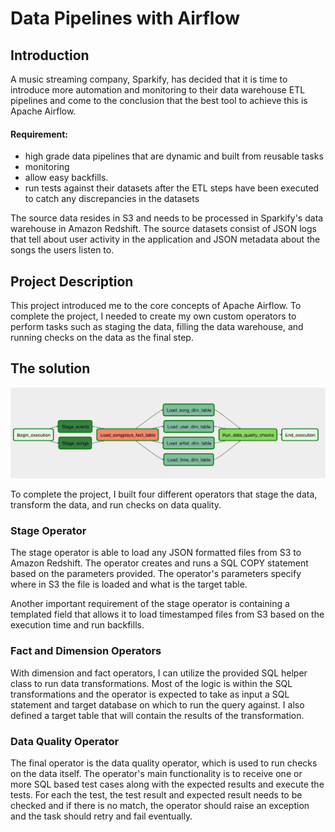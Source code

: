 # Data Pipelines with Airflow

## Introduction
A music streaming company, Sparkify, has decided that it is time to introduce more automation and monitoring to their data warehouse ETL pipelines and come to the conclusion that the best tool to achieve this is Apache Airflow.

#### Requirement:
- high grade data pipelines that are dynamic and built from reusable tasks
- monitoring
- allow easy backfills. 
- run tests against their datasets after the ETL steps have been executed to catch any discrepancies in the datasets

The source data resides in S3 and needs to be processed in Sparkify's data warehouse in Amazon Redshift. The source datasets consist of JSON logs that tell about user activity in the application and JSON metadata about the songs the users listen to.

## Project Description
This project introduced me to the core concepts of Apache Airflow. To complete the project, I needed to create my own custom operators to perform tasks such as staging the data, filling the data warehouse, and running checks on the data as the final step.

## The solution

![dag view](dag.png)

To complete the project, I built four different operators that stage the data, transform the data, and run checks on data quality.

### Stage Operator
The stage operator is able to load any JSON formatted files from S3 to Amazon Redshift. The operator creates and runs a SQL COPY statement based on the parameters provided. The operator's parameters specify where in S3 the file is loaded and what is the target table.

Another important requirement of the stage operator is containing a templated field that allows it to load timestamped files from S3 based on the execution time and run backfills.

### Fact and Dimension Operators
With dimension and fact operators, I can utilize the provided SQL helper class to run data transformations. Most of the logic is within the SQL transformations and the operator is expected to take as input a SQL statement and target database on which to run the query against. I also defined a target table that will contain the results of the transformation.

### Data Quality Operator
The final operator is the data quality operator, which is used to run checks on the data itself. The operator's main functionality is to receive one or more SQL based test cases along with the expected results and execute the tests. For each the test, the test result and expected result needs to be checked and if there is no match, the operator should raise an exception and the task should retry and fail eventually.